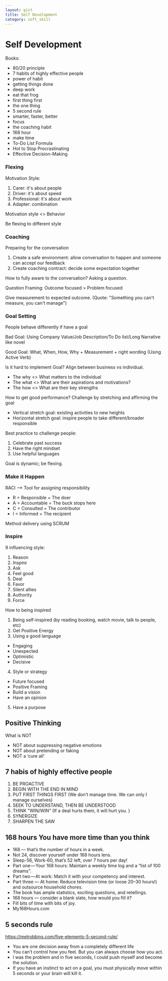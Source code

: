 ```yaml
---
layout: gist
title: Self Development
category: soft_skill
---
```


# Self Development

Books:
- 80/20 principle
- 7 habits of highly effective people
- power of habit
- getting things done
- deep work
- eat that frog
- first thing first
- the one thing
- 5 second rule
- smarter, faster, better
- focus
- the coaching habit
- 168 hour
- make time
- To-Do List Formula
- Hot to Stop Procrastinating
- Effective Decision-Making


### Flexing

Motivation Style:
1. Carer: it's about people
2. Driver: it's about speed
3. Professional: it's about work
4. Adapter: combination

Motivation style <> Behavior

Be flexing to different style

### Coaching

Preparing for the conversation
1. Create a safe environment: allow conversation to happen and someone can accept our feedback
2. Create coaching contract: decide some expectation together

How to fully aware to the conversation? Asking a question.

Question Framing:
Outcome focused > Problem focused

Give measurement to expected outcome. (Quote: "Something you can't measure, you can't manage")

### Goal Setting

People behave differently if have a goal

Bad Goal: Using Company Value/Job Description/To Do list/Long Narrative like novel

Good Goal: What, When, How, Why + Measurement + right wording (Using Active Verb)

Is it hard to implement Goal? Align between business vs individual.
- The why <> What matters to the individual
- The what <> What are their aspirations and motivations?
- The how <> What are their key strengths

How to get good performance? Challenge by stretching and affirming the goal
- Vertical stretch goal: existing activities to new heights
- Horizontal stretch goal: inspire people to take different/broader responsible

Best practice to challenge people:
1. Celebrate past success
2. Have the right mindset
3. Use helpful languages 

Goal is dynamic; be flexing.  

### Make it Happen 

RACI --> Tool for assigning responsibility
- R = Responsible = The doer
- A = Accountable = The buck stops here
- C = Consulted = The contributor
- I = Informed = The recipient

Method delivery using SCRUM

### Inspire

9 influencing style: 
1. Reason
2. *Inspire*
3. Ask
4. Feel good
5. Deal
6. Favor
7. Silent allies
8. Authority
9. Force

How to being inspired
1. Being self-inspired (by reading booking, watch movie, talk to people, etc) 
2. Get Positive Energy
3. Using a good language
  - Engaging
  - Unexpected
  - Optimistic
  - Decisive
4. Style or strategy
  - Future focused
  - Positive Framing
  - Build a vision
  - Have an opinion
5. Have a purpose

## Positive Thinking

What is NOT
- NOT about suppressing negative emotions
- NOT about pretending or faking
- NOT a ‘cure all’

## 7 habis of highly effective people

1. BE PROACTIVE 
2. BEGIN WITH THE END IN MIND
3. PUT FIRST THINGS FIRST (We don’t manage time. We can only I manage ourselves)
4. SEEK TO UNDERSTAND, THEN BE UNDERSTOOD
5. THINK "WIN/WIN" (If a deal hurts them, it will hurt you. )
6. SYNERGIZE 
7. SHARPEN THE SAW

## 168 hours You have more time than you think

- 168 — that’s the number of hours in a week.
- Not 24, discover yourself under 168 hours lens.
- Sleep-56, Work-60, that’s 52 left, over 7 hours per day!
- Part one — Your 168 hours: Maintain a weekly time log and a “list of 100 dreams”.
- Part two — At work: Match it with your competency and interest.
- Part three — At home: Reduce television time (or loose 20–30 hours!) and outsource household chores.
- The book has ample statistics, exciting questions, and retellings.
- 168 hours — consider a blank slate, how would you fill it?
- Fill bits of time with bits of joy.
- My168Hours.com

## 5 seconds rule

<https://melrobbins.com/five-elements-5-second-rule/>

- You are one decision away from a completely different life
- You can’t control how you feel. But you can always choose how you act.
- I was the problem and in five seconds, I could push myself and become the solution.
- If you have an instinct to act on a goal, you must physically move within 5 seconds or your brain will kill it.

